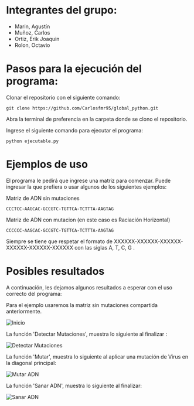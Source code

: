 # Integrantes del grupo: 

- Marin, Agustín
- Muñoz, Carlos
- Ortiz, Erik Joaquin 
- Rolon, Octavio

# Pasos para la ejecución del programa:

Clonar el repositorio con el siguiente comando:

```git clone https://github.com/Carlosfmr95/global_python.git```

Abra la terminal de preferencia en la carpeta donde se clono el repositorio.

Ingrese el siguiente comando para ejecutar el programa:

```python ejecutable.py```

# Ejemplos de uso
El programa le pedirá que ingrese una matriz para comenzar. Puede ingresar la que prefiera o usar algunos de los siguientes ejemplos:

Matriz de ADN sin mutaciones

```CCCTCC-AAGCAC-GCCGTC-TGTTCA-TCTTTA-AAGTAG```

Matriz de ADN con mutacion (en este caso es Raciación Horizontal)

```CCCCCC-AAGCAC-GCCGTC-TGTTCA-TCTTTA-AAGTAG``` 
    
Siempre se tiene que respetar el formato de XXXXXX-XXXXXX-XXXXXX-XXXXXX-XXXXXX-XXXXXX con las siglas A, T, C, G .

# Posibles resultados 

A continuación, les dejamos algunos resultados a esperar con el uso correcto del programa: 

Para el ejemplo usaremos la matriz sin mutaciones compartida anteriormente.
    
![Inicio](\Capturas\1.png)

La función 'Detectar Mutaciones', muestra lo siguiente al finalizar :
    
![Detectar Mutaciones](\Capturas\2.png)

La función 'Mutar', muestra lo siguiente al aplicar una mutación de Virus en la diagonal principal:
    
![Mutar ADN](\Capturas\3.png)

La función 'Sanar ADN', muestra lo siguiente al finalizar:
    
![Sanar ADN](\Capturas\4.png)
